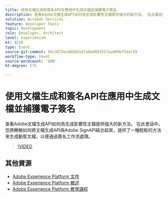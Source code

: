 ```yaml
---
title: 使用文檔生成和簽名API在應用中生成文檔並捕獲電子簽名
description: 查看Adobe文檔生成API如何為生成影響性文檔提供強大的新方法。 在此會話中，您將瞭解如何將文檔生成API與Adobe SignAPI結合起來，提供了一種輕鬆的方法來生成動態文檔，以便通過簽名工作流處理。
solution: Acrobat Services
feature: Developer Tools
topic: Development
role: Developer, Architect
level: Experienced
kt: 9210
type: Event
source-git-commit: 9dc3872ec0b8bb547a8a8993517aad09bf544c59
workflow-type: tm+mt
source-wordcount: '160'
ht-degree: 17%

---
```


# 使用文檔生成和簽名API在應用中生成文檔並捕獲電子簽名

查看Adobe文檔生成API如何為生成影響性文檔提供強大的新方法。 在此會話中，您將瞭解如何將文檔生成API與Adobe SignAPI結合起來，提供了一種輕鬆的方法來生成動態文檔，以便通過簽名工作流處理。

>[!VIDEO](https://video.tv.adobe.com/v/338094/?quality=12&learn=on&hidetitle=true)

## 其他資源

- [Adobe Experience Platform 文件](https://experienceleague.adobe.com/docs/experience-platform.html)
- [Adobe Experience Platform 概述](https://experienceleague.adobe.com/docs/experience-platform/landing/home.html?lang=zh-Hant)
- [Adobe Experience Platform 教學課程](https://experienceleague.adobe.com/docs/platform-learn/tutorials/overview.html?lang=zh-Hant)
